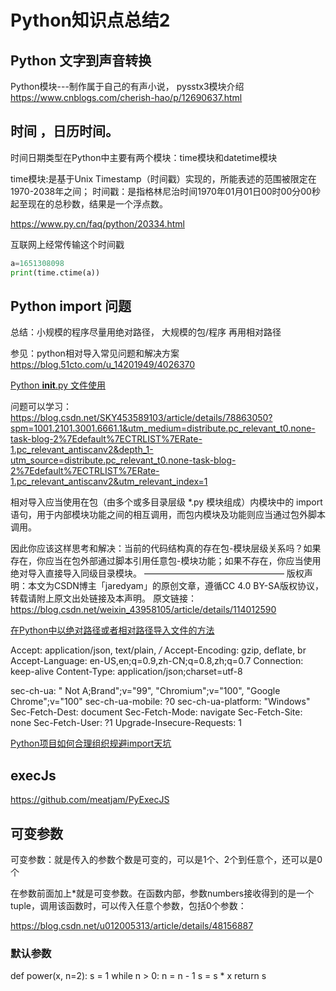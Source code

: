 # Python知识点总结2

## Python 文字到声音转换
Python模块---制作属于自己的有声小说， pysstx3模块介绍 https://www.cnblogs.com/cherish-hao/p/12690637.html

## 时间 ，日历时间。

时间日期类型在Python中主要有两个模块：time模块和datetime模块

time模块:是基于Unix Timestamp（时间戳）实现的，所能表述的范围被限定在1970-2038年之间；
时间戳：是指格林尼治时间1970年01月01日00时00分00秒起至现在的总秒数，结果是一个浮点数。

https://www.py.cn/faq/python/20334.html

互联网上经常传输这个时间戳
```python
a=1651308098
print(time.ctime(a))
```

## Python import 问题 

总结：小规模的程序尽量用绝对路径， 大规模的包/程序 再用相对路径

参见：python相对导入常见问题和解决方案
https://blog.51cto.com/u_14201949/4026370

[Python __init__.py 文件使用](https://www.cnblogs.com/BlueSkyyj/p/9415087.html)

问题可以学习：
https://blog.csdn.net/SKY453589103/article/details/78863050?spm=1001.2101.3001.6661.1&utm_medium=distribute.pc_relevant_t0.none-task-blog-2%7Edefault%7ECTRLIST%7ERate-1.pc_relevant_antiscanv2&depth_1-utm_source=distribute.pc_relevant_t0.none-task-blog-2%7Edefault%7ECTRLIST%7ERate-1.pc_relevant_antiscanv2&utm_relevant_index=1

相对导入应当使用在包（由多个或多目录层级 *.py 模块组成）内模块中的 import 语句，用于内部模块功能之间的相互调用，而包内模块及功能则应当通过包外脚本调用。

因此你应该这样思考和解决：当前的代码结构真的存在包-模块层级关系吗？如果存在，你应当在包外部通过脚本引用任意包-模块功能；如果不存在，你应当使用绝对导入直接导入同级目录模块。
————————————————
版权声明：本文为CSDN博主「jaredyam」的原创文章，遵循CC 4.0 BY-SA版权协议，转载请附上原文出处链接及本声明。
原文链接：https://blog.csdn.net/weixin_43958105/article/details/114012590

[在Python中以绝对路径或者相对路径导入文件的方法](https://blog.csdn.net/xiongchengluo1129/article/details/80453599?spm=1001.2101.3001.6661.1&utm_medium=distribute.pc_relevant_t0.none-task-blog-2%7Edefault%7ECTRLIST%7ETopBlog-1.topblog&depth_1-utm_source=distribute.pc_relevant_t0.none-task-blog-2%7Edefault%7ECTRLIST%7ETopBlog-1.topblog&utm_relevant_index=1)

Accept: application/json, text/plain, */*
Accept-Encoding: gzip, deflate, br
Accept-Language: en-US,en;q=0.9,zh-CN;q=0.8,zh;q=0.7
Connection: keep-alive
Content-Type: application/json;charset=utf-8

sec-ch-ua: " Not A;Brand";v="99", "Chromium";v="100", "Google Chrome";v="100"
sec-ch-ua-mobile: ?0
sec-ch-ua-platform: "Windows"
Sec-Fetch-Dest: document
Sec-Fetch-Mode: navigate
Sec-Fetch-Site: none
Sec-Fetch-User: ?1
Upgrade-Insecure-Requests: 1

[Python项目如何合理组织规避import天坑](https://zhuanlan.zhihu.com/p/78247846)

## execJs 

https://github.com/meatjam/PyExecJS


## 可变参数

可变参数：就是传入的参数个数是可变的，可以是1个、2个到任意个，还可以是0个

在参数前面加上*就是可变参数。在函数内部，参数numbers接收得到的是一个tuple，调用该函数时，可以传入任意个参数，包括0个参数：

https://blog.csdn.net/u012005313/article/details/48156887


### 默认参数

def power(x, n=2):
    s = 1
    while n > 0:
        n = n - 1
        s = s * x
    return s

    